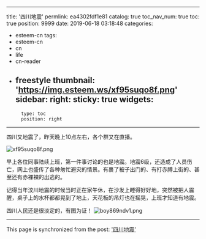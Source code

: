 
---
title: '四川地震'
permlink: ea4302fdf1e81
catalog: true
toc_nav_num: true
toc: true
position: 9999
date: 2019-06-18 03:18:48
categories:
- esteem-cn
tags:
- esteem-cn
- cn
- life
- cn-reader
- freestyle
thumbnail: 'https://img.esteem.ws/xf95suqo8f.png'
sidebar:
    right:
        sticky: true
widgets:
    -
        type: toc
        position: right
---


四川又地震了，昨天晚上10点左右，各个群又在直播。

![xf95suqo8f.png](https://img.esteem.ws/xf95suqo8f.png)

早上各位同事陆续上班，第一件事讨论的也是地震。地震6级，还造成了人员伤亡，网上也盛传了各种匆忙避灾的情景。有裹了被子出门的、有打赤膊上街的、甚至还有赤裸裸的出逃的。

记得当年汶川地震的时候当时正在家午休，在沙发上睡得好好地，突然被把人震醒，桌子上的水杯都都晃到了地上，天花板的吊灯也在摇晃，上班才知道有地震。

四川人民还是很淡定的，有图为证！
![boy869ndv1.png](https://img.esteem.ws/boy869ndv1.png)


- - -

This page is synchronized from the post: ['四川地震'](https://steemit.com/@m18207319997/ea4302fdf1e81)
